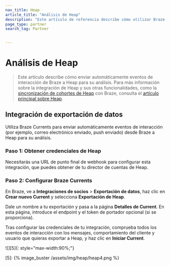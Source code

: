 ```yaml
---
nav_title: Heap
article_title: "Análisis de Heap"
description: "Este artículo de referencia describe cómo utilizar Braze Currents para analizar automáticamente eventos de interacción con Heap, una plataforma de información digital, que te permite importar datos de Heap a Braze, crear cohortes de usuarios y exportar datos de Braze a Heap para crear segmentos."
page_type: partner
search_tag: Partner


---
```


# Análisis de Heap

> Este artículo describe cómo enviar automáticamente eventos de interacción de Braze a Heap para su análisis. Para más información sobre la integración de Heap y sus otras funcionalidades, como la [sincronización de cohortes de Heap]({{site.baseurl}}/partners/data_and_infrastructure_agility/cohort_import/heap/#data-import-integration) con Braze, consulta el [artículo principal sobre Heap]({{site.baseurl}}/partners/data_and_infrastructure_agility/cohort_import/heap/).

## Integración de exportación de datos

Utiliza Braze Currents para enviar automáticamente eventos de interacción (por ejemplo, correo electrónico enviado, push enviado) desde Braze a Heap para su análisis.

### Paso 1: Obtener credenciales de Heap

Necesitarás una URL de punto final de webhook para configurar esta integración, que puedes obtener de tu director de cuentas de Heap.

### Paso 2: Configurar Braze Currents

En Braze, ve a **Integraciones de socios** > **Exportación de datos**, haz clic en **Crear nuevo Current** y selecciona **Exportación de Heap**. 

Dale un nombre a tu exportación y pasa a la página **Detalles de Current**. En esta página, introduce el endpoint y el token de portador opcional (si se proporciona).

Tras configurar las credenciales de tu integración, comprueba todos los eventos de interacción con los mensajes, comportamiento del cliente y usuario que quieras exportar a Heap, y haz clic en **Iniciar Current**.

![][5]{: style="max-width:90%;"}

[5]: {% image_buster /assets/img/heap/heap4.png %} 
